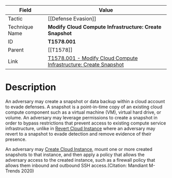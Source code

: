 
|Field|Value|
|---|---|
|Tactic|[[Defense Evasion]]|
|Technique Name|**Modify Cloud Compute Infrastructure: Create Snapshot**|
|ID|**T1578.001**|
|Parent|[[T1578]]|
|Link|[T1578.001 - Modify Cloud Compute Infrastructure: Create Snapshot](https://attack.mitre.org/techniques/T1578/001)|

# Description

An adversary may create a snapshot or data backup within a cloud account to evade defenses. A snapshot is a point-in-time copy of an existing cloud compute component such as a virtual machine (VM), virtual hard drive, or volume. An adversary may leverage permissions to create a snapshot in order to bypass restrictions that prevent access to existing compute service infrastructure, unlike in [Revert Cloud Instance](https://attack.mitre.org/techniques/T1578/004) where an adversary may revert to a snapshot to evade detection and remove evidence of their presence.

An adversary may [Create Cloud Instance](https://attack.mitre.org/techniques/T1578/002), mount one or more created snapshots to that instance, and then apply a policy that allows the adversary access to the created instance, such as a firewall policy that allows them inbound and outbound SSH access.(Citation: Mandiant M-Trends 2020)